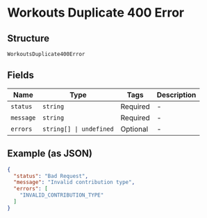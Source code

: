 
# Workouts Duplicate 400 Error

## Structure

`WorkoutsDuplicate400Error`

## Fields

| Name | Type | Tags | Description |
|  --- | --- | --- | --- |
| `status` | `string` | Required | - |
| `message` | `string` | Required | - |
| `errors` | `string[] \| undefined` | Optional | - |

## Example (as JSON)

```json
{
  "status": "Bad Request",
  "message": "Invalid contribution type",
  "errors": [
    "INVALID_CONTRIBUTION_TYPE"
  ]
}
```


